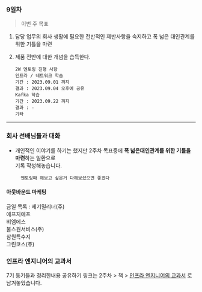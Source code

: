 ### 9일차
> 이번 주 목표

1. 담당 업무의 회사 생활에 필요한 전반적인 제반사항을 숙지하고 폭 넓은 대인관계를 위한 기틀을 마련
2. 제품 전반에 대한 개념을 습득한다.


       2W 멘토링 진행 사항
       인프라 / 네트워크 학습
       기간 : 2023.09.01 까지
       결과 : 2023.09.04 오후에 공유
       Kafka 학습
       기간 : 2023.09.22 까지
       결과 : -
       기타


-----------------------------------------

### 회사 선배님들과 대화
- 개인적인 이야기를 하기는 했지만 2주차 목표중에 **폭 넓은대인관계를 위한 기틀을 마련**하는 일환으로\
기록 작성해놓습니다.

        멘토링때 해보고 싶은거 다해보셨으면 좋겠다

#### 아웃바운드 마케팅

금일 목록
: 세기밀리너(주)\
에프지에프\
비엠에스\
불스원서비스(주)\
삼원특수지\
그린코스(주)

### 인프라 엔지니어의 교과서

7기 동기들과 정리한내용 공유하기 링크는 2주차 > 책 > [인프라 엔지니어의 교과서](https://github.com/JaeKang20/lloydk/blob/main/2%EC%A3%BC%EC%B0%A8/%EC%B1%85/%EC%9D%B8%ED%94%84%EB%9D%BC%EC%97%94%EC%A7%80%EB%8B%88%EC%96%B4%EC%9D%98%EA%B5%90%EA%B3%BC%EC%84%9C.md) 로 남겨놓았습니다.
